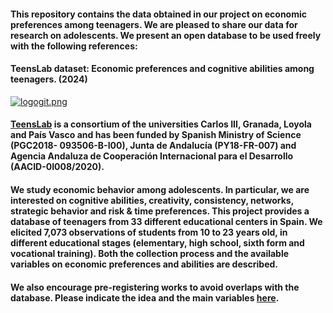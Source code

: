 #### This repository contains the data obtained in our project on economic preferences among teenagers. We are pleased to share our data for research on adolescents. We present an open database to be used freely with the following references:
#### TeensLab dataset: Economic preferences and cognitive abilities among teenagers. (2024) 
[![logogit.png](https://i.postimg.cc/PqXZzdY9/logogit.png)](https://postimg.cc/LJWnmKy3)
#### [TeensLab](https://loyolabehlab.org/teenslab/) is a consortium of the universities Carlos III, Granada, Loyola and País Vasco and has been funded by Spanish Ministry of Science (PGC2018- 093506-B-I00), Junta de Andalucía (PY18-FR-007) and Agencia Andaluza de Cooperación Internacional para el Desarrollo (AACID-0I008/2020).
#### We study economic behavior among adolescents. In particular, we are interested on cognitive abilities, creativity, consistency, networks, strategic behavior and risk & time preferences. This project provides a database of teenagers from 33 different educational centers in Spain. We elicited 7,073 observations of students from 10 to 23 years old, in different educational stages (elementary, high school, sixth form and vocational training). Both the collection process and the available variables on economic preferences and abilities are described.
#### We also encourage pre-registering works to avoid overlaps with the database.  Please indicate the idea and the main variables [here](https://forms.gle/byHBS6T9Z6ekPdG68).
